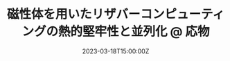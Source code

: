 ---
title: 磁性体を用いたリザバーコンピューティングの熱的堅牢性と並列化 @ 応物

event: 第70回応用物理学会春季学術講演会
event_url: 

location: 東京理科大学
summary: Oral talk / Domestic conference / 第70回応用物理学会春季学術講演会

# Talk start and end times.
#   End time can optionally be hidden by prefixing the line with `#`.
date: '2023-03-18T15:00:00Z'
all_day: true


authors: [小林海翔、 求幸年]
tags: [Recent, Oral, Domestic]

# Is this a featured talk? (true/false)
featured: false

---